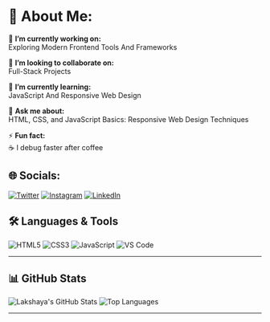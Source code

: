 # 💫 About Me:

🔭 **I’m currently working on:**  
Exploring Modern Frontend Tools And Frameworks 

👯 **I’m looking to collaborate on:**  
Full-Stack Projects  

🌱 **I’m currently learning:**  
JavaScript And Responsive Web Design  

💬 **Ask me about:**  
HTML, CSS, and JavaScript Basics: Responsive Web Design Techniques 

⚡ **Fun fact:**  
☕ I debug faster after coffee    

## 🌐 Socials:
[![Twitter](https://img.shields.io/badge/Twitter-%231DA1F2.svg?logo=Twitter&logoColor=white)](https://x.com/lakshayasinghh) [![Instagram](https://img.shields.io/badge/Instagram-%23E4405F.svg?logo=Instagram&logoColor=white)](https://instagram.com/lakshayasinghh) [![LinkedIn](https://img.shields.io/badge/LinkedIn-%230077B5.svg?logo=linkedin&logoColor=white)](https://linkedin.com/in/lakshayasingh/)


## 🛠️ Languages & Tools
![HTML5](https://img.shields.io/badge/-HTML5-E34F26?style=flat&logo=html5&logoColor=white)
![CSS3](https://img.shields.io/badge/-CSS3-1572B6?style=flat&logo=css3&logoColor=white)
![JavaScript](https://img.shields.io/badge/-JavaScript-F7DF1E?style=flat&logo=javascript&logoColor=black)
![VS Code](https://img.shields.io/badge/-VS%20Code-007ACC?style=flat&logo=visual-studio-code&logoColor=white)

---

## 📊 GitHub Stats
![Lakshaya's GitHub Stats](https://github-readme-stats.vercel.app/api?username=LakshayaSingh&show_icons=true&theme=tokyonight)
![Top Languages](https://github-readme-stats.vercel.app/api/top-langs/?username=LakshayaSingh&layout=compact&theme=tokyonight)

---
